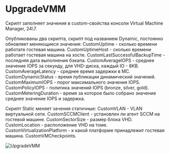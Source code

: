 # UpgradeVMM
Скрипт заполняет значения в custom-свойства консоли Virtual Machine Manager, 24\7.

Опубликованы два скрипта, скрипт под названием Dynamic, постоянно обновляет меняющиеся значения:
CustomUptime - сколько времени работате гостевая машина.
CustomUptimeHost - сколько времени работает гостевая машина на хосте.
CustomLastSuccessfulBackupTime - последняя дата выполнения бэкапа.
CustomAverageIOPS - среднее значение IOPS за секунду, для VHD-диска, каждый IO - 8KB.
CustomAverageLatency - среднее время задержки в МС.
CustomDynamicStatus - время публикации динамический значений.
CustomMaximumIOPS - порог максимального значения IOPS.
CustomPolicyIOPS - политика значений IOPS (bronze, silver, gold).
CustomMeteringDuration - время за которое было собрано значение среднее значение IOPS и задержка.

Скрипт Static меняет зачения статичные:
CustomVLAN - VLAN виртуальной сети.
CustomSCCMClient - установлен ли агент SCCM на гостевой машине.
CustomSectorSize - размер блока VHD.
CustomLocation - расположение VHD на томе.
CustomVirtualizationPlatform - к какой платформе принадлежит гостевая машина.
CustomVMCheckpoints.
  
![UpgradeVMM](https://user-images.githubusercontent.com/30699602/125201668-55f6a300-e29a-11eb-8ff6-7c6950d31d59.jpg)
